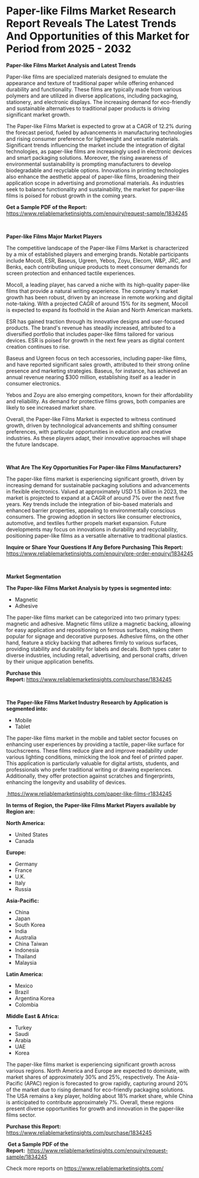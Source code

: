 <p><h1>Paper-like Films Market Research Report Reveals The Latest Trends And Opportunities of this Market for Period from 2025 - 2032</h1></p><p><strong>Paper-like Films Market Analysis and Latest Trends</strong></p>
<p><p>Paper-like films are specialized materials designed to emulate the appearance and texture of traditional paper while offering enhanced durability and functionality. These films are typically made from various polymers and are utilized in diverse applications, including packaging, stationery, and electronic displays. The increasing demand for eco-friendly and sustainable alternatives to traditional paper products is driving significant market growth.</p><p>The Paper-like Films Market is expected to grow at a CAGR of 12.2% during the forecast period, fueled by advancements in manufacturing technologies and rising consumer preference for lightweight and versatile materials. Significant trends influencing the market include the integration of digital technologies, as paper-like films are increasingly used in electronic devices and smart packaging solutions. Moreover, the rising awareness of environmental sustainability is prompting manufacturers to develop biodegradable and recyclable options. Innovations in printing technologies also enhance the aesthetic appeal of paper-like films, broadening their application scope in advertising and promotional materials. As industries seek to balance functionality and sustainability, the market for paper-like films is poised for robust growth in the coming years.</p></p>
<p><strong>Get a Sample PDF of the Report:&nbsp;</strong> <a href="https://www.reliablemarketinsights.com/enquiry/request-sample/1834245?utm_campaign=2390&utm_medium=2&utm_source=Github&utm_content=ia&utm_term=09022025&utm_id=paper-like-films">https://www.reliablemarketinsights.com/enquiry/request-sample/1834245</a></p>
<p>&nbsp;</p>
<p><strong>Paper-like Films Major Market Players</strong></p>
<p><p>The competitive landscape of the Paper-like Films Market is characterized by a mix of established players and emerging brands. Notable participants include Mocoll, ESR, Baseus, Ugreen, Yebos, Zoyu, Elecom, W&P, JRC, and Benks, each contributing unique products to meet consumer demands for screen protection and enhanced tactile experiences.</p><p>Mocoll, a leading player, has carved a niche with its high-quality paper-like films that provide a natural writing experience. The company's market growth has been robust, driven by an increase in remote working and digital note-taking. With a projected CAGR of around 15% for its segment, Mocoll is expected to expand its foothold in the Asian and North American markets.</p><p>ESR has gained traction through its innovative designs and user-focused products. The brand's revenue has steadily increased, attributed to a diversified portfolio that includes paper-like films tailored for various devices. ESR is poised for growth in the next few years as digital content creation continues to rise.</p><p>Baseus and Ugreen focus on tech accessories, including paper-like films, and have reported significant sales growth, attributed to their strong online presence and marketing strategies. Baseus, for instance, has achieved an annual revenue nearing $300 million, establishing itself as a leader in consumer electronics.</p><p>Yebos and Zoyu are also emerging competitors, known for their affordability and reliability. As demand for protective films grows, both companies are likely to see increased market share.</p><p>Overall, the Paper-like Films Market is expected to witness continued growth, driven by technological advancements and shifting consumer preferences, with particular opportunities in education and creative industries. As these players adapt, their innovative approaches will shape the future landscape.</p></p>
<p>&nbsp;</p>
<p><strong>What Are The Key Opportunities For Paper-like Films Manufacturers?</strong></p>
<p><p>The paper-like films market is experiencing significant growth, driven by increasing demand for sustainable packaging solutions and advancements in flexible electronics. Valued at approximately USD 1.5 billion in 2023, the market is projected to expand at a CAGR of around 7% over the next five years. Key trends include the integration of bio-based materials and enhanced barrier properties, appealing to environmentally conscious consumers. The growing adoption in sectors like consumer electronics, automotive, and textiles further propels market expansion. Future developments may focus on innovations in durability and recyclability, positioning paper-like films as a versatile alternative to traditional plastics.</p></p>
<p><strong>Inquire or Share Your Questions If Any Before Purchasing This Report:</strong> <a href="https://www.reliablemarketinsights.com/enquiry/pre-order-enquiry/1834245?utm_campaign=2390&utm_medium=2&utm_source=Github&utm_content=ia&utm_term=09022025&utm_id=paper-like-films">https://www.reliablemarketinsights.com/enquiry/pre-order-enquiry/1834245</a></p>
<p>&nbsp;</p>
<p><strong>Market Segmentation</strong></p>
<p><strong>The Paper-like Films Market Analysis by types is segmented into:</strong></p>
<p><ul><li>Magnetic</li><li>Adhesive</li></ul></p>
<p><p>The paper-like films market can be categorized into two primary types: magnetic and adhesive. Magnetic films utilize a magnetic backing, allowing for easy application and repositioning on ferrous surfaces, making them popular for signage and decorative purposes. Adhesive films, on the other hand, feature a sticky backing that adheres firmly to various surfaces, providing stability and durability for labels and decals. Both types cater to diverse industries, including retail, advertising, and personal crafts, driven by their unique application benefits.</p></p>
<p><strong>Purchase this Report:&nbsp;</strong><a href="https://www.reliablemarketinsights.com/purchase/1834245?utm_campaign=2390&utm_medium=2&utm_source=Github&utm_content=ia&utm_term=09022025&utm_id=paper-like-films">https://www.reliablemarketinsights.com/purchase/1834245</a></p>
<p>&nbsp;</p>
<p><strong>The Paper-like Films Market Industry Research by Application is segmented into:</strong></p>
<p><ul><li>Mobile</li><li>Tablet</li></ul></p>
<p><p>The paper-like films market in the mobile and tablet sector focuses on enhancing user experiences by providing a tactile, paper-like surface for touchscreens. These films reduce glare and improve readability under various lighting conditions, mimicking the look and feel of printed paper. This application is particularly valuable for digital artists, students, and professionals who prefer traditional writing or drawing experiences. Additionally, they offer protection against scratches and fingerprints, enhancing the longevity and usability of devices.</p></p>
<p><a href="https://www.reliablemarketinsights.com/paper-like-films-r1834245?utm_campaign=2390&utm_medium=2&utm_source=Github&utm_content=ia&utm_term=09022025&utm_id=paper-like-films">&nbsp;https://www.reliablemarketinsights.com/paper-like-films-r1834245</a></p>
<p><strong>In terms of Region, the Paper-like Films Market Players available by Region are:</strong></p>
<p>
    <p> <strong> North America: </strong>
        <ul>
            <li>United States</li>
            <li>Canada</li>
        </ul>
        </p> 
    <p> <strong> Europe: </strong>
        <ul>
            <li>Germany</li>
            <li>France</li>
            <li>U.K.</li>
            <li>Italy</li>
            <li>Russia</li>
        </ul>
        </p> 
    <p> <strong> Asia-Pacific: </strong>
        <ul>
            <li>China</li>
            <li>Japan</li>
            <li>South Korea</li>
            <li>India</li>
            <li>Australia</li>
            <li>China Taiwan</li>
            <li>Indonesia</li>
            <li>Thailand</li>
            <li>Malaysia</li>
        </ul>
        </p> 
    <p> <strong> Latin America: </strong>
        <ul>
            <li>Mexico</li>
            <li>Brazil</li>
            <li>Argentina Korea</li>
            <li>Colombia</li>
        </ul>
        </p> 
    <p> <strong> Middle East & Africa: </strong>
        <ul>
            <li>Turkey</li>
            <li>Saudi</li>
            <li>Arabia</li>
            <li>UAE</li>
            <li>Korea</li>
        </ul>
    </p>
    </p>
<p><p>The paper-like films market is experiencing significant growth across various regions. North America and Europe are expected to dominate, with market shares of approximately 30% and 25%, respectively. The Asia-Pacific (APAC) region is forecasted to grow rapidly, capturing around 20% of the market due to rising demand for eco-friendly packaging solutions. The USA remains a key player, holding about 18% market share, while China is anticipated to contribute approximately 7%. Overall, these regions present diverse opportunities for growth and innovation in the paper-like films sector.</p></p>
<p><strong>Purchase this Report: </strong><a href="https://www.reliablemarketinsights.com/purchase/1834245?utm_campaign=2390&utm_medium=2&utm_source=Github&utm_content=ia&utm_term=09022025&utm_id=paper-like-films">https://www.reliablemarketinsights.com/purchase/1834245</a></p>
<p>&nbsp;<strong>Get a Sample PDF of the Report:&nbsp;&nbsp;</strong><a href="https://www.reliablemarketinsights.com/enquiry/request-sample/1834245?utm_campaign=2390&utm_medium=2&utm_source=Github&utm_content=ia&utm_term=09022025&utm_id=paper-like-films">https://www.reliablemarketinsights.com/enquiry/request-sample/1834245</a></p>
<p><strong></strong></p>
<p>Check more reports on <a href="https://www.reliablemarketinsights.com/?utm_campaign=2390&utm_medium=2&utm_source=Github&utm_content=ia&utm_term=09022025&utm_id=paper-like-films">https://www.reliablemarketinsights.com/</a></p>